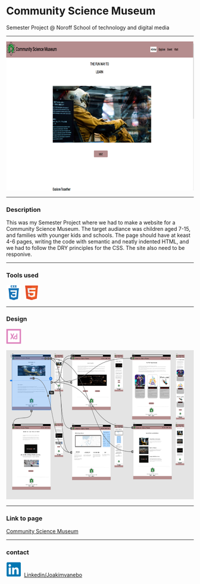 <div>
  <h1> Community Science Museum </h1>
  <p> Semester Project @ Noroff School of technology and digital media </p>
 </div>
 
 ---

<div>
  <img src="https://github.com/Pjatte1337/Community-Science-Museum/blob/main/images/semester.png"width="800" height="400"/> </img>
</div>

 ---
 
### Description
<p>This was my Semester Project where we had to make a website for a Community Science Museum.
The target audiance was children aged 7-15, and families with younger kids and schools.
The page should have at keast 4-6 pages, writing the code with semantic and neatly indented HTML, and we had to follow the DRY principles for the CSS. The site also need to be responive.</p>

 ---

### Tools used
<div>
  <img src="https://github.com/devicons/devicon/blob/master/icons/css3/css3-plain-wordmark.svg"  title="CSS3" alt="CSS" width="40" height="40"/>&nbsp;
  <img src="https://github.com/devicons/devicon/blob/master/icons/html5/html5-original.svg" title="HTML5" alt="HTML" width="40" height="40"/>&nbsp;
</div>

---

### Design
<p>
  <img src="https://github.com/devicons/devicon/blob/master/icons/xd/xd-line.svg" title="XD" alt="XD" width="40" height="40"/>&nbsp;
</p>
<p>
  <img src="https://github.com/Pjatte1337/Community-Science-Museum/blob/main/images/semester%20prototype.png"width="600" height="400"/>
</p>

---

### Link to page
<div>
  <a href="https://epic-heyrovsky-a8753d.netlify.app/"> Community Science Museum </a>
</div>

---

### contact
<div>
  <img src="https://github.com/devicons/devicon/blob/master/icons/linkedin/linkedin-original.svg"title="HTML5" alt="HTML" width="40" height="40"/>&nbsp;
  <a href="https://www.linkedin.com/in/joakim-vanebo-93a64562/"> Linkedin/Joakimvanebo </a>
</div>



